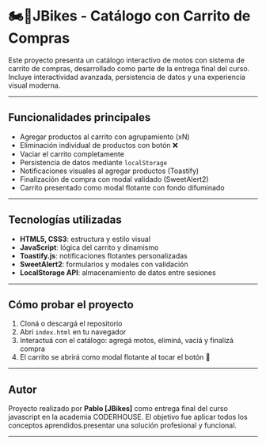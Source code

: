 # 🏍️🛒JBikes - Catálogo con Carrito de Compras 

Este proyecto presenta un catálogo interactivo de motos con sistema de carrito de compras, desarrollado como parte de la entrega final del curso. Incluye interactividad avanzada, persistencia de datos y una experiencia visual moderna.

---

## Funcionalidades principales

- Agregar productos al carrito con agrupamiento (xN)
- Eliminación individual de productos con botón ❌
- Vaciar el carrito completamente
- Persistencia de datos mediante `localStorage`
- Notificaciones visuales al agregar productos (Toastify)
- Finalización de compra con modal validado (SweetAlert2)
- Carrito presentado como modal flotante con fondo difuminado

---

## Tecnologías utilizadas

- **HTML5, CSS3**: estructura y estilo visual
- **JavaScript**: lógica del carrito y dinamismo
- **Toastify.js**: notificaciones flotantes personalizadas
- **SweetAlert2**: formularios y modales con validación
- **LocalStorage API**: almacenamiento de datos entre sesiones

---

## Cómo probar el proyecto

1. Cloná o descargá el repositorio
2. Abrí `index.html` en tu navegador
3. Interactuá con el catálogo: agregá motos, eliminá, vaciá y finalizá compra
4. El carrito se abrirá como modal flotante al tocar el botón 🛒

---

## Autor

Proyecto realizado por **Pablo [JBikes]** como entrega final del curso javascript en la academia CODERHOUSE. El objetivo fue aplicar todos los conceptos aprendidos.presentar una solución profesional y funcional.

---

